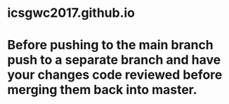 # icsgwc2017.github.io

# Before pushing to the main branch push to a separate branch and have your changes code reviewed before merging them back into master. 